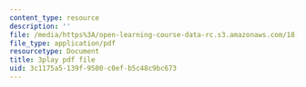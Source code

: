 ```yaml
---
content_type: resource
description: ''
file: /media/https%3A/open-learning-course-data-rc.s3.amazonaws.com/18-03sc-differential-equations-fall-2011/3c1175a5139f9500c0efb5c48c9bc673_pDfQHohL4Xs.pdf
file_type: application/pdf
resourcetype: Document
title: 3play pdf file
uid: 3c1175a5-139f-9500-c0ef-b5c48c9bc673
---
```

